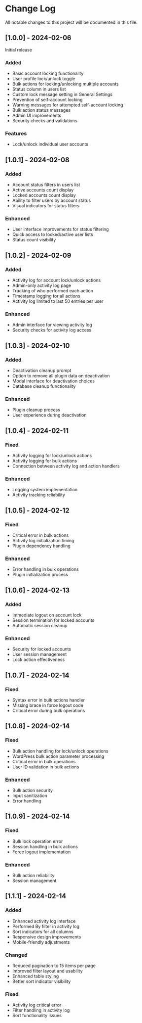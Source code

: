 # Change Log
All notable changes to this project will be documented in this file.

## [1.0.0] - 2024-02-06
Initial release

### Added
- Basic account locking functionality
- User profile lock/unlock toggle
- Bulk actions for locking/unlocking multiple accounts
- Status column in users list
- Custom lock message setting in General Settings
- Prevention of self-account locking
- Warning messages for attempted self-account locking
- Bulk action status messages
- Admin UI improvements
- Security checks and validations

### Features
- Lock/unlock individual user accounts

## [1.0.1] - 2024-02-08

### Added
- Account status filters in users list
- Active accounts count display
- Locked accounts count display
- Ability to filter users by account status
- Visual indicators for status filters

### Enhanced
- User interface improvements for status filtering
- Quick access to locked/active user lists
- Status count visibility

## [1.0.2] - 2024-02-09

### Added
- Activity log for account lock/unlock actions
- Admin-only activity log page
- Tracking of who performed each action
- Timestamp logging for all actions
- Activity log limited to last 50 entries per user

### Enhanced
- Admin interface for viewing activity log
- Security checks for activity log access

## [1.0.3] - 2024-02-10

### Added
- Deactivation cleanup prompt
- Option to remove all plugin data on deactivation
- Modal interface for deactivation choices
- Database cleanup functionality

### Enhanced
- Plugin cleanup process
- User experience during deactivation

## [1.0.4] - 2024-02-11

### Fixed
- Activity logging for lock/unlock actions
- Activity logging for bulk actions
- Connection between activity log and action handlers

### Enhanced
- Logging system implementation
- Activity tracking reliability

## [1.0.5] - 2024-02-12

### Fixed
- Critical error in bulk actions
- Activity log initialization timing
- Plugin dependency handling

### Enhanced
- Error handling in bulk operations
- Plugin initialization process

## [1.0.6] - 2024-02-13

### Added
- Immediate logout on account lock
- Session termination for locked accounts
- Automatic session cleanup

### Enhanced
- Security for locked accounts
- User session management
- Lock action effectiveness

## [1.0.7] - 2024-02-14

### Fixed
- Syntax error in bulk actions handler
- Missing brace in force logout code
- Critical error during bulk operations

## [1.0.8] - 2024-02-14

### Fixed
- Bulk action handling for lock/unlock operations
- WordPress bulk action parameter processing
- Critical error in bulk operations
- User ID validation in bulk actions

### Enhanced
- Bulk action security
- Input sanitization
- Error handling

## [1.0.9] - 2024-02-14

### Fixed
- Bulk lock operation error
- Session handling in bulk actions
- Force logout implementation

### Enhanced
- Bulk action reliability
- Session management

## [1.1.1] - 2024-02-14

### Added
- Enhanced activity log interface
- Performed By filter in activity log
- Sort indicators for all columns
- Responsive design improvements
- Mobile-friendly adjustments

### Changed
- Reduced pagination to 15 items per page
- Improved filter layout and usability
- Enhanced table styling
- Better sort indicator visibility

### Fixed
- Activity log critical error
- Filter handling in activity log
- Sort functionality issues